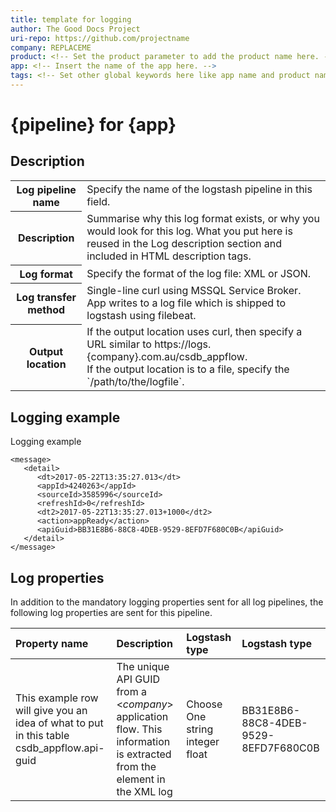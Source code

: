 ```yaml
---
title: template for logging
author: The Good Docs Project 
uri-repo: https://github.com/projectname
company: REPLACEME
product: <!-- Set the product parameter to add the product name here. -->
app: <!-- Insert the name of the app here. -->
tags: <!-- Set other global keywords here like app name and product name or any other likely labels. These are comma-separated tags.-->
---
```


<!--
For help with writing and structuring a log article, see the README.adoc in the template directory for basic guidelines and links.
Check out https://asciidoctor.org/docs/asciidoc-syntax-quick-reference/ if you get stuck with AsciiDoc syntax.
-->
# {pipeline} for {app}

## Description

<table>
  <tr>
    <th>Log pipeline name</th>
    <td>Specify the name of the logstash pipeline in this field.</td>
  </tr>
  <tr>    
    <th>Description</th>
    <td>Summarise why this log format exists, or why you would look for this log. What you put here is reused in the Log description section and included in HTML description tags.</td>
  </tr>
  <tr>
    <th>Log format</th>
    <td>Specify the format of the log file: XML or JSON.</td>
  </tr>
  <tr>
     <th>Log transfer method</th>
     <td>Single-line curl using MSSQL Service Broker. <br>     
     App writes to a log file which is shipped to logstash using filebeat.<br>     
     </td>
  </tr>
  <tr>
     <th>Output location</th>
     <td>If the output location uses curl, then specify a URL similar to https://logs.{company}.com.au/csdb_appflow.<br>         
         If the output location is to a file, specify the `/path/to/the/logfile`.<br>
      </td>
  </tr>  
</table>

## Logging example

Logging example
<!-- source,XML -->
```
<message>
   <detail>
      <dt>2017-05-22T13:35:27.013</dt>
      <appId>4240263</appId>
      <sourceId>3585996</sourceId>
      <refreshId>0</refreshId>
      <dt2>2017-05-22T13:35:27.013+1000</dt2>
      <action>appReady</action>
      <apiGuid>BB31E8B6-88C8-4DEB-9529-8EFD7F680C0B</apiGuid>
   </detail>
</message>
```

## Log properties

In addition to the mandatory logging properties sent for all log pipelines, the following log properties are sent for this pipeline.

| Property name | Description | Logstash type | Logstash type |
| :---        | :----       |:----   |:----   |
| This example row will give you an idea of what to put in this table csdb_appflow.api-guid| The unique API GUID from a <_company_> application flow. This information is extracted from the <apiGuid> element in the XML log| Choose One string integer float |BB31E8B6-88C8-4DEB-9529-8EFD7F680C0B |
